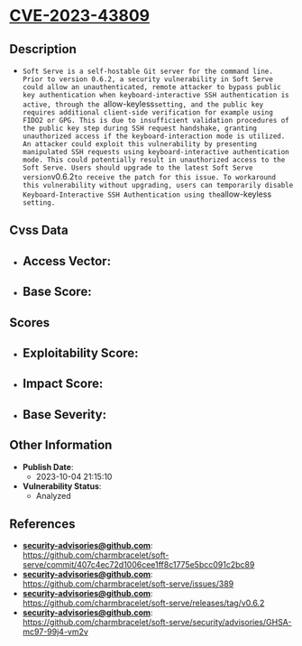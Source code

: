 
# [CVE-2023-43809](https://cve.mitre.org/cgi-bin/cvename.cgi?name=CVE-2023-43809)

## Description

- `Soft Serve is a self-hostable Git server for the command line. Prior to version 0.6.2, a security vulnerability in Soft Serve could allow an unauthenticated, remote attacker to bypass public key authentication when keyboard-interactive SSH authentication is active, through the `allow-keyless` setting, and the public key requires additional client-side verification for example using FIDO2 or GPG. This is due to insufficient validation procedures of the public key step during SSH request handshake, granting unauthorized access if the keyboard-interaction mode is utilized. An attacker could exploit this vulnerability by presenting manipulated SSH requests using keyboard-interactive authentication mode. This could potentially result in unauthorized access to the Soft Serve. Users should upgrade to the latest Soft Serve version `v0.6.2` to receive the patch for this issue. To workaround this vulnerability without upgrading, users can temporarily disable Keyboard-Interactive SSH Authentication using the `allow-keyless` setting.`

## Cvss Data

- **Access Vector**:
  - 
- **Base Score**:
  - 

## Scores

- **Exploitability Score**:
  - 
- **Impact Score**:
  - 
- **Base Severity**:
  - 

## Other Information

- **Publish Date**:
  - 2023-10-04 21:15:10
- **Vulnerability Status**:
  - Analyzed

## References

- **security-advisories@github.com**: https://github.com/charmbracelet/soft-serve/commit/407c4ec72d1006cee1ff8c1775e5bcc091c2bc89
- **security-advisories@github.com**: https://github.com/charmbracelet/soft-serve/issues/389
- **security-advisories@github.com**: https://github.com/charmbracelet/soft-serve/releases/tag/v0.6.2
- **security-advisories@github.com**: https://github.com/charmbracelet/soft-serve/security/advisories/GHSA-mc97-99j4-vm2v
